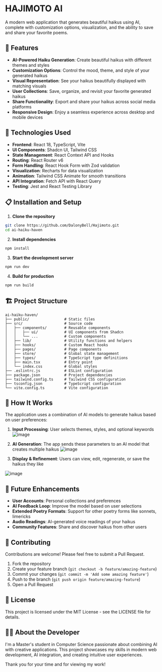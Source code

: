 # HAJIMOTO AI


A modern web application that generates beautiful haikus using AI, complete with customization options, visualization, and the ability to save and share your favorite poems.

## 🌟 Features

- **AI-Powered Haiku Generation**: Create beautiful haikus with different themes and styles
- **Customization Options**: Control the mood, theme, and style of your generated haikus
- **Visual Representation**: See your haikus beautifully displayed with matching visuals
- **User Collections**: Save, organize, and revisit your favorite generated haikus
- **Share Functionality**: Export and share your haikus across social media platforms
- **Responsive Design**: Enjoy a seamless experience across desktop and mobile devices

## 🚀 Technologies Used

- **Frontend**: React 18, TypeScript, Vite
- **UI Components**: Shadcn UI, Tailwind CSS
- **State Management**: React Context API and Hooks
- **Routing**: React Router v6
- **Form Handling**: React Hook Form with Zod validation
- **Visualization**: Recharts for data visualization
- **Animation**: Tailwind CSS Animate for smooth transitions
- **API Integration**: Fetch API with React Query
- **Testing**: Jest and React Testing Library

## 📋 Installation and Setup

1. **Clone the repository**

```bash
git clone https://github.com/DalonyBell/Hajimoto.git
cd ai-haiku-haven
```

2. **Install dependencies**

```bash
npm install
```

3. **Start the development server**

```bash
npm run dev
```

4. **Build for production**

```bash
npm run build
```

## 🏗️ Project Structure

```
ai-haiku-haven/
├── public/                # Static files
├── src/                   # Source code
│   ├── components/        # Reusable components
│   │   ├── ui/            # UI components from Shadcn
│   │   └── ...            # Custom components
│   ├── lib/               # Utility functions and helpers
│   ├── hooks/             # Custom React hooks
│   ├── pages/             # Page components
│   ├── store/             # Global state management
│   ├── types/             # TypeScript type definitions
│   ├── main.tsx           # Entry point
│   └── index.css          # Global styles
├── .eslintrc.js           # ESLint configuration
├── package.json           # Project dependencies
├── tailwind.config.ts     # Tailwind CSS configuration
├── tsconfig.json          # TypeScript configuration
└── vite.config.ts         # Vite configuration
```

## 💭 How It Works

The application uses a combination of AI models to generate haikus based on user preferences:

1. **Input Processing**: User selects themes, styles, and optional keywords
![image](https://github.com/user-attachments/assets/f2b1a5f9-c264-4a81-a1a8-c9a3e9531304)

3. **AI Generation**: The app sends these parameters to an AI model that creates multiple haikus
![image](https://github.com/user-attachments/assets/1f1b81a8-064c-41a7-ac5b-d02310b29348)

4. **Display & Refinement**: Users can view, edit, regenerate, or save the haikus they like

![image](https://github.com/user-attachments/assets/1e0398be-aec1-41ac-9248-1bcab97b30a0)



## 🔮 Future Enhancements

- **User Accounts**: Personal collections and preferences
- **AI Feedback Loop**: Improve the model based on user selections
- **Extended Poetry Formats**: Support for other poetry forms like sonnets, limericks
- **Audio Readings**: AI-generated voice readings of your haikus
- **Community Features**: Share and discover haikus from other users

## 🤝 Contributing

Contributions are welcome! Please feel free to submit a Pull Request.

1. Fork the repository
2. Create your feature branch (`git checkout -b feature/amazing-feature`)
3. Commit your changes (`git commit -m 'Add some amazing feature'`)
4. Push to the branch (`git push origin feature/amazing-feature`)
5. Open a Pull Request

## 📄 License

This project is licensed under the MIT License - see the LICENSE file for details.

## 👨‍💻 About the Developer

I'm a Master's student in Computer Science passionate about combining AI with creative applications. This project showcases my skills in modern web development, AI integration, and creating intuitive user experiences.

Thank you for your time and for viewing my work!
